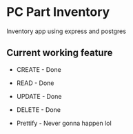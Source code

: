 # PC Part Inventory

Inventory app using express and postgres

## Current working feature

- CREATE - Done
- READ - Done
- UPDATE - Done
- DELETE - Done

- Prettify - Never gonna happen lol
